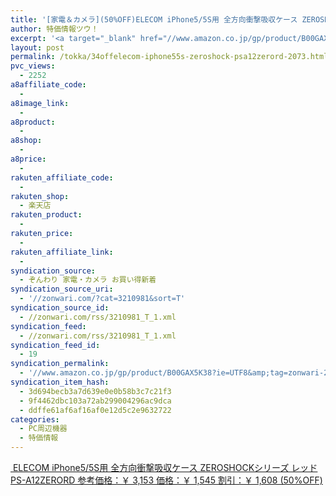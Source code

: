 ```yaml
---
title: '[家電＆カメラ](50%OFF)ELECOM iPhone5/5S用 全方向衝撃吸収ケース ZEROSHOCKシリーズ レッド PS-A12ZERORD ￥1,545'
author: 特価情報ツウ！
excerpt: '<a target="_blank" href="//www.amazon.co.jp/gp/product/B00GAX5K38?ie=UTF8&amp;tag=zonwari-22&amp;linkCode=as2&amp;camp=247&amp;creative=7399&amp;creativeASIN=B00GAX5K38"><img src="//ecx.images-amazon.com/images/I/31wYUJftOOL._SL100_.jpg"><br>ELECOM iPhone5/5S&#29992; &#20840;&#26041;&#21521;&#34909;&#25731;&#21560;&#21454;&#12465;&#12540;&#12473; ZEROSHOCK&#12471;&#12522;&#12540;&#12474; &#12524;&#12483;&#12489; PS-A12ZERORD<br>&#21442;&#32771;&#20385;&#26684;&#65306;&#65509; 3,153<br>&#20385;&#26684;&#65306;&#65509; 1,545<br>&#21106;&#24341;&#65306;&#65509; 1,608 (50%OFF)</a>'
layout: post
permalink: /tokka/34offelecom-iphone55s-zeroshock-psa12zerord-2073.html
pvc_views:
  - 2252
a8affiliate_code:
  -
a8image_link:
  -
a8product:
  -
a8shop:
  -
a8price:
  -
rakuten_affiliate_code:
  -
rakuten_shop:
  - 楽天店
rakuten_product:
  -
rakuten_price:
  -
rakuten_affiliate_link:
  -
syndication_source:
  - ぞんわり 家電・カメラ お買い得新着
syndication_source_uri:
  - '//zonwari.com/?cat=3210981&sort=T'
syndication_source_id:
  - //zonwari.com/rss/3210981_T_1.xml
syndication_feed:
  - //zonwari.com/rss/3210981_T_1.xml
syndication_feed_id:
  - 19
syndication_permalink:
  - '//www.amazon.co.jp/gp/product/B00GAX5K38?ie=UTF8&amp;tag=zonwari-22&amp;linkCode=as2&amp;camp=247&amp;creative=7399&amp;creativeASIN=B00GAX5K38'
syndication_item_hash:
  - 3d694becb3a7d639e0e0b58b3c7c21f3
  - 9f4462dbc103a72ab299004296ac9dca
  - ddffe61af6af16af0e12d5c2e9632722
categories:
  - PC周辺機器
  - 特価情報
---
```

[<img src='//i2.wp.com/ecx.images-amazon.com/images/I/31wYUJftOOL._SL150_.jpg?w=546' title="" alt="" data-recalc-dims="1" />
ELECOM iPhone5/5S用 全方向衝撃吸収ケース ZEROSHOCKシリーズ レッド PS-A12ZERORD
参考価格：￥ 3,153
価格：￥ 1,545
割引：￥ 1,608 (50%OFF)][1]

 [1]: //www.amazon.co.jp/gp/product/B00GAX5K38?ie=UTF8&#038;tag=tokkajohotsu-22&#038;linkCode=as2&#038;camp=247&#038;creative=7399&#038;creativeASIN=B00GAX5K38